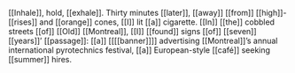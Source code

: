 [[Inhale]], hold, [[exhale]]. Thirty minutes [[later]], [[away]] [[from]] [[high]]-[[rises]] and [[orange]] cones, [[I]] lit [[a]] cigarette. [[In]] [[the]] cobbled streets [[of]] [[Old]] [[Montreal]], [[I]] [[found]] signs [[of]] [[seven]] [[years]]’ [[passage]]: [[a]] [[[[banner]]]] advertising [[Montreal]]’s annual international pyrotechnics festival, [[a]] European-style [[café]] seeking [[summer]] hires.